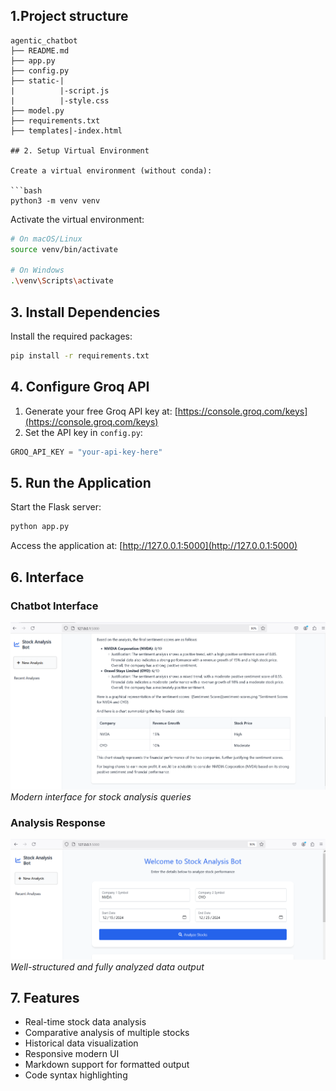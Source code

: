 ## 1.Project structure

```
agentic_chatbot
├── README.md
├── app.py
├── config.py
├── static-|
|          |-script.js
|          |-style.css
├── model.py
├── requirements.txt
├── templates|-index.html

## 2. Setup Virtual Environment

Create a virtual environment (without conda):

```bash
python3 -m venv venv
```

Activate the virtual environment:

```bash
# On macOS/Linux
source venv/bin/activate

# On Windows
.\venv\Scripts\activate
```

## 3. Install Dependencies

Install the required packages:

```bash
pip install -r requirements.txt
```

## 4. Configure Groq API

1. Generate your free Groq API key at: [https://console.groq.com/keys](https://console.groq.com/keys)
2. Set the API key in `config.py`:
```python
GROQ_API_KEY = "your-api-key-here"
```

## 5. Run the Application

Start the Flask server:

```bash
python app.py
```

Access the application at: [http://127.0.0.1:5000](http://127.0.0.1:5000)

## 6. Interface

### Chatbot Interface
![CHATBOT UI](./image-1.png)
*Modern interface for stock analysis queries*

### Analysis Response
![Analysis Response](./image.png)
*Well-structured and fully analyzed data output*

## 7. Features

- Real-time stock data analysis
- Comparative analysis of multiple stocks
- Historical data visualization
- Responsive modern UI
- Markdown support for formatted output
- Code syntax highlighting